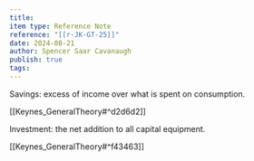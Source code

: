```yaml
---
title: 
item type: Reference Note
reference: "[[r-JK-GT-25]]"
date: 2024-08-21
author: Spencer Saar Cavanaugh
publish: true
tags:
---
```

Savings: excess of income over what is spent on consumption.

[[Keynes_GeneralTheory#^d2d6d2]]

Investment: the net addition to all capital equipment.

[[Keynes_GeneralTheory#^f43463]]